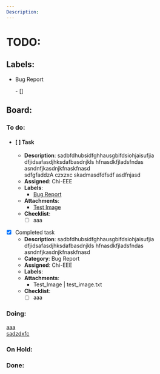 ```yaml
---
Description: 
---
```

# TODO:


## Labels:
- <p id="kanban-md:label:bug">Bug Report</p>  
    - []

## Board:

<!-- Kanban-MD:List -->
### To do:  
- #### [ ] Task  
    - **Description**: sadbfdhubsidfghhausgbifdsiohjaisufjia dfjidsafasdjhksdafbasdnjkls hfnasdkfjladsfndas asndnfjkasdnjkfnaskfnasd  
    sdfgfaddzA
    czxzxc
    skadmasdfdfsdf
    asdfnjasd
    - **Assigned**: Chi-EEE  
    - **Labels**:  
        - [Bug Report](#kanban-md:label:bug)
    - **Attachments**:  
        -  [Test Image](other_file.md)  
    - **Checklist**:  
        - [ ] aaa  
    
- [x] Completed task  
    - **Description**: sadbfdhubsidfghhausgbifdsiohjaisufjia dfjidsafasdjhksdafbasdnjkls hfnasdkfjladsfndas asndnfjkasdnjkfnaskfnasd  
    - **Category**: Bug Report  
    - **Assigned**: Chi-EEE  
    - **Labels**:  
    - **Attachments**:  
        -  Test_Image | test_image.txt  
    - **Checklist**:  
        - [ ] aaa  

<!-- Kanban-MD:List -->
### Doing:
[aaa](#board)  
[sadzdxfc](#--task)

<!-- Kanban-MD:List -->
### On Hold:

<!-- Kanban-MD:List -->
### Done:
